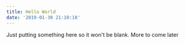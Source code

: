 ```yaml
---
title: Hello World
date: '2019-01-30 21:10:18'
---
```


Just putting something here so it won't be blank.
More to come later
